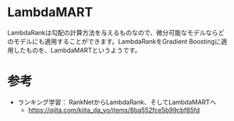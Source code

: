 # LambdaMART

LambdaRankは勾配の計算方法を与えるものなので、微分可能なモデルならどのモデルにも適用することができます。LambdaRankをGradient Boostingに適用したものを、LambdaMARTというようです。

# 参考

- ランキング学習： RankNetからLambdaRank、そしてLambdaMARTへ
  - https://qiita.com/kiita_da_yo/items/8ba552fce5b99cbf85fd
